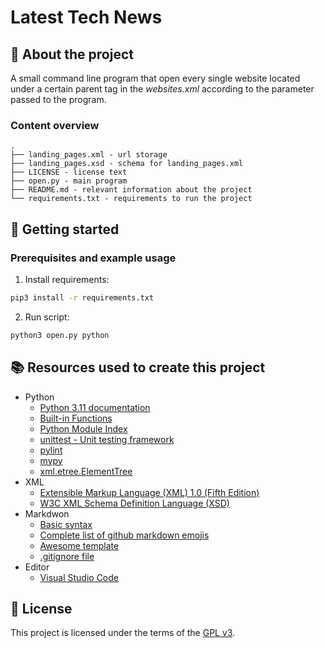 # Latest Tech News

## :newspaper: About the project

A small command line program that open every single website located under a certain parent tag in the _websites.xml_ according to the parameter passed to the program.

### Content overview

    .
    ├── landing_pages.xml - url storage
    ├── landing_pages.xsd - schema for landing_pages.xml
    ├── LICENSE - license text
    ├── open.py - main program
    ├── README.md - relevant information about the project
    └── requirements.txt - requirements to run the project

## :runner: Getting started

### Prerequisites and example usage

1. Install requirements:

```bash
pip3 install -r requirements.txt
```

2. Run script:

```bash
python3 open.py python
```

## :books: Resources used to create this project

* Python
  * [Python 3.11 documentation](https://docs.python.org/3.11/)
  * [Built-in Functions](https://docs.python.org/3.11/library/functions.html)
  * [Python Module Index](https://docs.python.org/3.11/py-modindex.html)
  * [unittest - Unit testing framework](https://docs.python.org/3.11/library/unittest.html)
  * [pylint](https://pylint.readthedocs.io/en/stable/)
  * [mypy](https://mypy.readthedocs.io/en/stable/)
  * [xml.etree.ElementTree](https://docs.python.org/3.11/library/xml.etree.elementtree.html)
* XML
  * [Extensible Markup Language (XML) 1.0 (Fifth Edition)](https://www.w3.org/TR/xml/)
  * [W3C XML Schema Definition Language (XSD)](https://www.w3.org/TR/xmlschema11-1/)
* Markdwon
  * [Basic syntax](https://www.markdownguide.org/basic-syntax/)
  * [Complete list of github markdown emojis](https://dev.to/nikolab/complete-list-of-github-markdown-emoji-markup-5aia)
  * [Awesome template](http://github.com/Human-Activity-Recognition/blob/main/README.md)
  * [.gitignore file](https://git-scm.com/docs/gitignore)
* Editor
  * [Visual Studio Code](https://code.visualstudio.com/)

## :bookmark: License

This project is licensed under the terms of the [GPL v3](LICENSE).
